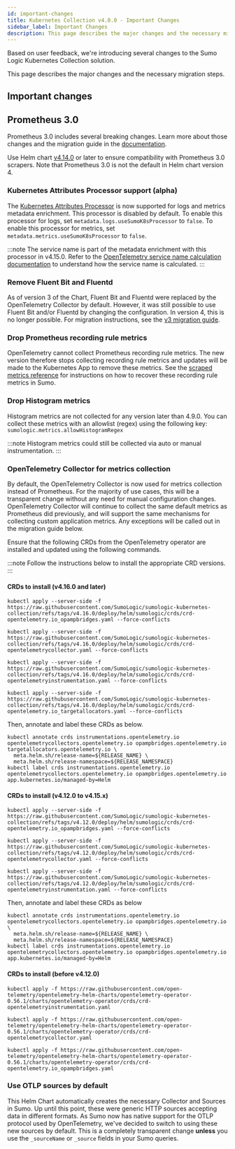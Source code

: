 ```yaml
---
id: important-changes
title: Kubernetes Collection v4.0.0 - Important Changes
sidebar_label: Important Changes
description: This page describes the major changes and the necessary migration steps.
---
```


Based on user feedback, we're introducing several changes to the Sumo Logic Kubernetes Collection solution.

This page describes the major changes and the necessary migration steps.

## Important changes

## Prometheus 3.0

Prometheus 3.0 includes several breaking changes. Learn more about those changes and the migration guide in the [documentation](https://prometheus.io/docs/prometheus/latest/migration/).

Use Helm chart [v4.14.0](https://github.com/SumoLogic/sumologic-kubernetes-collection/releases/tag/v4.14.0) or later to ensure compatibility with Prometheus 3.0 scrapers. Note that Prometheus 3.0 is not the default in Helm chart version 4.

### Kubernetes Attributes Processor support (alpha)

The [Kubernetes Attributes Processor](https://github.com/open-telemetry/opentelemetry-collector-contrib/blob/main/processor/k8sattributesprocessor/README.md) is now supported for logs and metrics metadata enrichment. This processor is disabled by default. To enable this processor for logs, set `metadata.logs.useSumoK8sProcessor` to `false`. To enable this processor for metrics, set `metadata.metrics.useSumoK8sProcessor` to `false`.

:::note
The service name is part of the metadata enrichment with this processor in v4.15.0. Refer to the [OpenTelemetry service name calculation documentation](https://opentelemetry.io/docs/specs/semconv/non-normative/k8s-attributes/#how-servicename-should-be-calculated) to understand how the service name is calculated.
:::

### Remove Fluent Bit and Fluentd

As of version 3 of the Chart, Fluent Bit and Fluentd were replaced by the OpenTelemetry Collector by default. However, it was still possible to use Fluent Bit and/or Fluentd by changing the configuration. In version 4, this is no longer possible. For migration instructions, see the [v3 migration guide](/docs/send-data/kubernetes/v3/how-to-upgrade/).

### Drop Prometheus recording rule metrics

OpenTelemetry cannot collect Prometheus recording rule metrics. The new version therefore stops collecting recording rule metrics and updates will be made to the Kubernetes App to remove these metrics. See the [scraped metrics reference](https://github.com/SumoLogic/sumologic-kubernetes-collection/blob/main/docs/scraped-metrics.md#aggregations-removed) for instructions on how to recover these recording rule metrics in Sumo.

### Drop Histogram metrics

Histogram metrics are not collected for any version later than 4.9.0. You can collect these metrics with an allowlist (regex) using the following key: `sumologic.metrics.allowHistogramRegex`

:::note
Histogram metrics could still be collected via auto or manual instrumentation.
:::

### OpenTelemetry Collector for metrics collection

By default, the OpenTelemetry Collector is now used for metrics collection instead of Prometheus. For the majority of use cases, this will be a transparent change without any need for manual configuration changes. OpenTelemetry Collector will continue to collect the same default metrics as Prometheus did previously, and will support the same mechanisms for collecting custom application metrics. Any exceptions will be called out in the migration guide below.

Ensure that the following CRDs from the OpenTelemetry operator are installed and updated using the following commands.

:::note
Follow the instructions below to install the appropriate CRD versions.
:::


#### CRDs to install (v4.16.0 and later)

```shell
kubectl apply --server-side -f https://raw.githubusercontent.com/SumoLogic/sumologic-kubernetes-collection/refs/tags/v4.16.0/deploy/helm/sumologic/crds/crd-opentelemetry.io_opampbridges.yaml --force-conflicts

kubectl apply --server-side -f https://raw.githubusercontent.com/SumoLogic/sumologic-kubernetes-collection/refs/tags/v4.16.0/deploy/helm/sumologic/crds/crd-opentelemetrycollector.yaml --force-conflicts

kubectl apply --server-side -f https://raw.githubusercontent.com/SumoLogic/sumologic-kubernetes-collection/refs/tags/v4.16.0/deploy/helm/sumologic/crds/crd-opentelemetryinstrumentation.yaml --force-conflicts

kubectl apply --server-side -f https://raw.githubusercontent.com/SumoLogic/sumologic-kubernetes-collection/refs/tags/v4.16.0/deploy/helm/sumologic/crds/crd-opentelemetry.io_targetallocators.yaml --force-conflicts
```

Then, annotate and label these CRDs as below.

```shell
kubectl annotate crds instrumentations.opentelemetry.io opentelemetrycollectors.opentelemetry.io opampbridges.opentelemetry.io targetallocators.opentelemetry.io \
  meta.helm.sh/release-name=${RELEASE_NAME} \
  meta.helm.sh/release-namespace=${RELEASE_NAMESPACE}
kubectl label crds instrumentations.opentelemetry.io opentelemetrycollectors.opentelemetry.io opampbridges.opentelemetry.io app.kubernetes.io/managed-by=Helm
```

#### CRDs to install (v4.12.0 to v4.15.x)
```shell
kubectl apply --server-side -f https://raw.githubusercontent.com/SumoLogic/sumologic-kubernetes-collection/refs/tags/v4.12.0/deploy/helm/sumologic/crds/crd-opentelemetry.io_opampbridges.yaml --force-conflicts

kubectl apply --server-side -f https://raw.githubusercontent.com/SumoLogic/sumologic-kubernetes-collection/refs/tags/v4.12.0/deploy/helm/sumologic/crds/crd-opentelemetrycollector.yaml --force-conflicts

kubectl apply --server-side -f https://raw.githubusercontent.com/SumoLogic/sumologic-kubernetes-collection/refs/tags/v4.12.0/deploy/helm/sumologic/crds/crd-opentelemetryinstrumentation.yaml --force-conflicts
```

Then, annotate and label these CRDs as below

```shell
kubectl annotate crds instrumentations.opentelemetry.io opentelemetrycollectors.opentelemetry.io opampbridges.opentelemetry.io \
  meta.helm.sh/release-name=${RELEASE_NAME} \
  meta.helm.sh/release-namespace=${RELEASE_NAMESPACE}
kubectl label crds instrumentations.opentelemetry.io opentelemetrycollectors.opentelemetry.io opampbridges.opentelemetry.io app.kubernetes.io/managed-by=Helm
```

#### CRDs to install (before v4.12.0)

```shell
kubectl apply -f https://raw.githubusercontent.com/open-telemetry/opentelemetry-helm-charts/opentelemetry-operator-0.56.1/charts/opentelemetry-operator/crds/crd-opentelemetryinstrumentation.yaml

kubectl apply -f https://raw.githubusercontent.com/open-telemetry/opentelemetry-helm-charts/opentelemetry-operator-0.56.1/charts/opentelemetry-operator/crds/crd-opentelemetrycollector.yaml

kubectl apply -f https://raw.githubusercontent.com/open-telemetry/opentelemetry-helm-charts/opentelemetry-operator-0.56.1/charts/opentelemetry-operator/crds/crd-opentelemetry.io_opampbridges.yaml
```

### Use OTLP sources by default

This Helm Chart automatically creates the necessary Collector and Sources in Sumo. Up until this point, these were generic HTTP sources accepting data in different formats. As Sumo now has native support for the OTLP protocol used by OpenTelemetry, we've decided to switch to using these new sources by default. This is a completely transparent change **unless** you use the `_sourceName` or `_source` fields in your Sumo queries.


